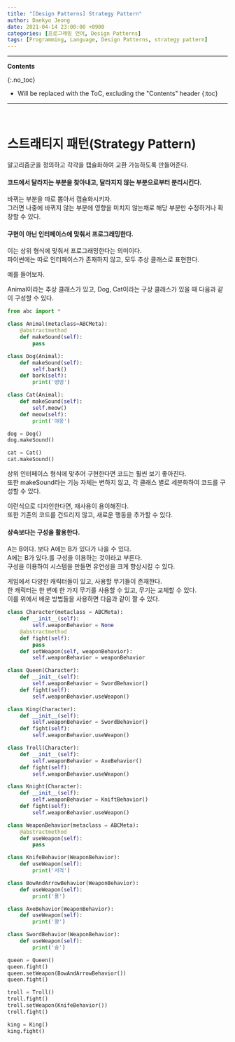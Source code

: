 ```yaml
---
title: "[Design Patterns] Strategy Pattern"
author: Daekyo Jeong
date: 2021-04-14 23:00:00 +0900
categories: [프로그래밍 언어, Design Patterns]
tags: [Programming, Language, Design Patterns, strategy pattern]
---
```


---
**Contents**

{:.no_toc}

* Will be replaced with the ToC, excluding the "Contents" header
{:toc}
---

<br/>

# 스트래티지 패턴(Strategy Pattern)  

알고리즘군을 정의하고 각각을 캡슐화하여 교환 가능하도록 만들어준다.  


#### 코드에서 달라지는 부분을 찾아내고, 달라지지 않는 부분으로부터 분리시킨다.  

바뀌는 부분을 따로 뽑아서 캡슐화시키자.  
그러면 나중에 바뀌지 않는 부분에 영향을 미치지 않는채로 해당 부분만 수정하거나 확장할 수 있다.  

#### 구현이 아닌 인터페이스에 맞춰서 프로그래밍한다.  

이는 상위 형식에 맞춰서 프로그래밍한다는 의미이다.  
파이썬에는 따로 인터페이스가 존재하지 않고, 모두 추상 클래스로 표현한다.  

예를 들어보자.  

Animal이라는 추상 클래스가 있고, Dog, Cat이라는 구상 클래스가 있을 때 다음과 같이 구성할 수 있다.  


```py
from abc import *

class Animal(metaclass=ABCMeta):
    @abstractmethod
    def makeSound(self):
        pass

class Dog(Animal):
    def makeSound(self):
        self.bark()
    def bark(self):
        print('멍멍')

class Cat(Animal):
    def makeSound(self):
        self.meow()
    def meow(self):
        print('야옹')

dog = Dog()
dog.makeSound()

cat = Cat()
cat.makeSound()
```  

상위 인터페이스 형식에 맞추어 구현한다면 코드는 훨씬 보기 좋아진다.  
또한 makeSound라는 기능 자체는 변하지 않고, 각 클래스 별로 세분화하여 코드를 구성할 수 있다.  

이런식으로 디자인한다면, 재사용이 용이해진다.  
또한 기존의 코드를 건드리지 않고, 새로운 행동을 추가할 수 있다.  


#### 상속보다는 구성을 활용한다.  

A는 B이다. 보다 A에는 B가 있다가 나을 수 있다.  
A에는 B가 있다.를 구성을 이용하는 것이라고 부른다.  
구성을 이용하여 시스템을 만들면 유연성을 크게 향상시킬 수 있다.  

게임에서 다양한 캐릭터들이 있고, 사용할 무기들이 존재한다.  
한 캐릭터는 한 번에 한 가지 무기를 사용할 수 있고, 무기는 교체할 수 있다.  
이를 위에서 배운 방법들을 사용하면 다음과 같이 짤 수 있다.  

```py
class Character(metaclass = ABCMeta):
    def __init__(self):
        self.weaponBehavior = None
    @abstractmethod
    def fight(self):
        pass
    def setWeapon(self, weaponBehavior):
        self.weaponBehavior = weaponBehavior

class Queen(Character):
    def __init__(self):
        self.weaponBehavior = SwordBehavior()
    def fight(self):
        self.weaponBehavior.useWeapon()

class King(Character):
    def __init__(self):
        self.weaponBehavior = SwordBehavior()
    def fight(self):
        self.weaponBehavior.useWeapon()

class Troll(Character):
    def __init__(self):
        self.weaponBehavior = AxeBehavior()
    def fight(self):
        self.weaponBehavior.useWeapon()

class Knight(Character):
    def __init__(self):
        self.weaponBehavior = KniftBehavior()
    def fight(self):
        self.weaponBehavior.useWeapon()

class WeaponBehavior(metaclass = ABCMeta):
    @abstractmethod
    def useWeapon(self):
        pass

class KnifeBehavior(WeaponBehavior):
    def useWeapon(self):
        print('서걱')

class BowAndArrowBehavior(WeaponBehavior):
    def useWeapon(self):
        print('푱')

class AxeBehavior(WeaponBehavior):
    def useWeapon(self):
        print('쾅')

class SwordBehavior(WeaponBehavior):
    def useWeapon(self):
        print('슝')

queen = Queen()
queen.fight()
queen.setWeapon(BowAndArrowBehavior())
queen.fight()

troll = Troll()
troll.fight()
troll.setWeapon(KnifeBehavior())
troll.fight()

king = King()
king.fight()
```



<br/>
